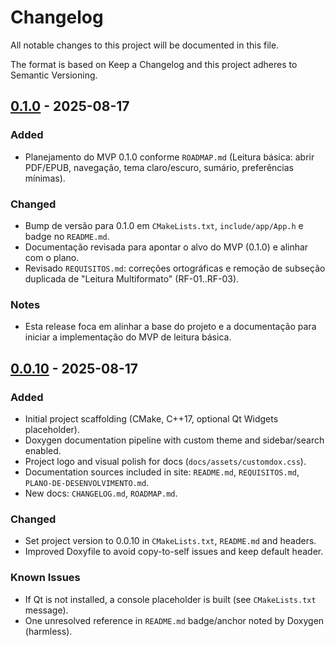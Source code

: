 # Changelog

All notable changes to this project will be documented in this file.

The format is based on Keep a Changelog and this project adheres to Semantic Versioning.

## [0.1.0] - 2025-08-17
### Added
- Planejamento do MVP 0.1.0 conforme `ROADMAP.md` (Leitura básica: abrir PDF/EPUB, navegação, tema claro/escuro, sumário, preferências mínimas).

### Changed
- Bump de versão para 0.1.0 em `CMakeLists.txt`, `include/app/App.h` e badge no `README.md`.
- Documentação revisada para apontar o alvo do MVP (0.1.0) e alinhar com o plano.
 - Revisado `REQUISITOS.md`: correções ortográficas e remoção de subseção duplicada de "Leitura Multiformato" (RF-01..RF-03).

### Notes
- Esta release foca em alinhar a base do projeto e a documentação para iniciar a implementação do MVP de leitura básica.

## [0.0.10] - 2025-08-17
### Added
- Initial project scaffolding (CMake, C++17, optional Qt Widgets placeholder).
- Doxygen documentation pipeline with custom theme and sidebar/search enabled.
- Project logo and visual polish for docs (`docs/assets/customdox.css`).
- Documentation sources included in site: `README.md`, `REQUISITOS.md`, `PLANO-DE-DESENVOLVIMENTO.md`.
- New docs: `CHANGELOG.md`, `ROADMAP.md`.

### Changed
- Set project version to 0.0.10 in `CMakeLists.txt`, `README.md` and headers.
- Improved Doxyfile to avoid copy-to-self issues and keep default header.

### Known Issues
- If Qt is not installed, a console placeholder is built (see `CMakeLists.txt` message).
- One unresolved reference in `README.md` badge/anchor noted by Doxygen (harmless).

[0.1.0]: https://github.com/RapportTecnologia/GenAi-E-Book-Reader/releases/tag/v0.1.0
[0.0.10]: https://github.com/RapportTecnologia/GenAi-E-Book-Reader/releases/tag/v0.0.10

